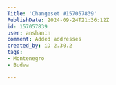 ```yaml
---
Title: 'Changeset #157057839'
PublishDate: 2024-09-24T21:36:12Z
id: 157057839
user: anshanin
comment: Added addresses
created_by: iD 2.30.2
tags:
- Montenegro
- Budva

---
```


